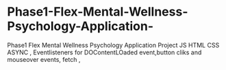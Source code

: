# Phase1-Flex-Mental-Wellness-Psychology-Application-
Phase1 Flex Mental Wellness Psychology Application Project JS HTML CSS ASYNC , Eventlisteners for DOContentLOaded event,button cliks and mouseover events, fetch , 
